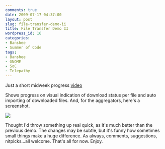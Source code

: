 ```yaml
---
comments: true
date: 2009-07-17 04:37:00
layout: post
slug: file-transfer-demo-ii
title: File Transfer Demo II
wordpress_id: 16
categories:
- Banshee
- Summer of Code
tags:
- Banshee
- GNOME
- SoC
- Telepathy
---
```


Just a short midweek progress [video](http://www.youtube.com/watch?v=G0mGKXN_znk)



Shows progress on visual indication of download status per file and auto importing of downloaded files. And, for the aggregators, here's a screenshot.

[![](http://1.bp.blogspot.com/_d0oLVL7lqBw/SmAAwvAAddI/AAAAAAAABIs/9vb2WhfEJB4/s400/Screenshot-The+Lady+In+My+Life+by+Michael+Jackson.png)](http://1.bp.blogspot.com/_d0oLVL7lqBw/SmAAwvAAddI/AAAAAAAABIs/9vb2WhfEJB4/s1600-h/Screenshot-The+Lady+In+My+Life+by+Michael+Jackson.png)

Thought I'd throw something up real quick, as it's much better than the previous demo. The changes may be subtle, but it's funny how sometimes small things make a huge difference. As always, comments, suggestions, nitpicks...all welcome. That's all for now. Enjoy.
